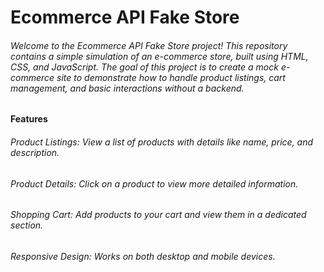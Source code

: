 # Ecommerce API Fake Store
###### Welcome to the Ecommerce API Fake Store project! This repository contains a simple simulation of an e-commerce store, built using HTML, CSS, and JavaScript. The goal of this project is to create a mock e-commerce site to demonstrate how to handle product listings, cart management, and basic interactions without a backend.

#### Features
###### <i> Product Listings: View a list of products with details like name, price, and description. </i>
###### <i> Product Details: Click on a product to view more detailed information. </i>
###### <i> Shopping Cart: Add products to your cart and view them in a dedicated section. </i>
###### <i> Responsive Design: Works on both desktop and mobile devices. </i>
